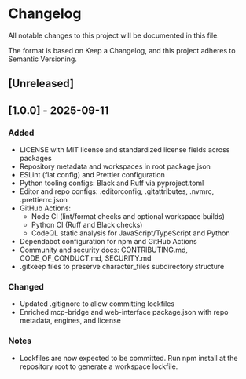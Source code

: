# Changelog
All notable changes to this project will be documented in this file.

The format is based on Keep a Changelog, and this project adheres to Semantic Versioning.

## [Unreleased]

## [1.0.0] - 2025-09-11
### Added
- LICENSE with MIT license and standardized license fields across packages
- Repository metadata and workspaces in root package.json
- ESLint (flat config) and Prettier configuration
- Python tooling configs: Black and Ruff via pyproject.toml
- Editor and repo configs: .editorconfig, .gitattributes, .nvmrc, .prettierrc.json
- GitHub Actions:
  - Node CI (lint/format checks and optional workspace builds)
  - Python CI (Ruff and Black checks)
  - CodeQL static analysis for JavaScript/TypeScript and Python
- Dependabot configuration for npm and GitHub Actions
- Community and security docs: CONTRIBUTING.md, CODE_OF_CONDUCT.md, SECURITY.md
- .gitkeep files to preserve character_files subdirectory structure

### Changed
- Updated .gitignore to allow committing lockfiles
- Enriched mcp-bridge and web-interface package.json with repo metadata, engines, and license

### Notes
- Lockfiles are now expected to be committed. Run npm install at the repository root to generate a workspace lockfile.

